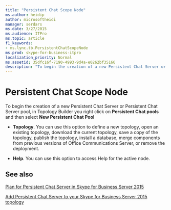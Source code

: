 ```yaml
---
title: "Persistent Chat Scope Node"
ms.author: heidip
author: microsoftheidi
manager: serdars
ms.date: 3/27/2015
ms.audience: ITPro
ms.topic: article
f1_keywords:
- ms.lync.tb.PersistentChatScopeNode
ms.prod: skype-for-business-itpro
localization_priority: Normal
ms.assetid: 35dfc16f-7190-4993-9d4a-e0262bf35166
description: "To begin the creation of a new Persistent Chat Server or Persistent Chat Server pool, in Topology Builder you right click on Persistent Chat pools and then select New Persistent Chat Pool"
---
```


# Persistent Chat Scope Node
 
To begin the creation of a new Persistent Chat Server or Persistent Chat Server pool, in Topology Builder you right click on **Persistent Chat pools** and then select **New Persistent Chat Pool**
  
- **Topology**. You can use this option to define a new topology, open an existing topology, download the current topology, save a copy of the topology, publish the topology, install a database, merge components from previous versions of Office Communications Server, or remove the deployment.
    
- **Help**. You can use this option to access Help for the active node.
    
## See also

[Plan for Persistent Chat Server in Skype for Business Server 2015](../../plan-your-deployment/persistent-chat-server/persistent-chat-server.md)
  
[Add Persistent Chat Server to your Skype for Business Server 2015 topology](../../deploy/deploy-persistent-chat-server/add-persistent-chat-server.md)